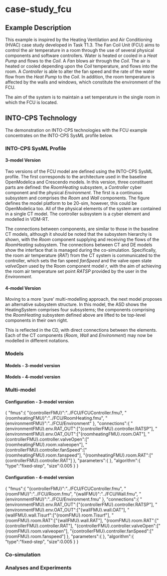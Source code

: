 # case-study_fcu

## Example Description

This example is inspired by the Heating Ventilation and Air Conditioning (HVAC) case study developed in Task T1.3. The Fan Coil Unit (FCU) aims to control the  air temperature in a room through the use of several physical components and software controllers. Water is heated or cooled in a *Heat Pump* and flows to the *Coil*. A *Fan* blows air through the *Coil*. The air is heated or cooled depending upon the *Coil* temperature, and flows into the room. A *Controller* is able to alter the fan speed and the rate of the water flow from the *Heat Pump* to the *Coil*.  In addition, the room temperature is affected by the walls and windows, which constitute the environment of the FCU.

The aim of the system is to maintain a set temperature in the single room in which the FCU is located.

## INTO-CPS Technology

The demonstration on INTO-CPS technologies with the FCU example concentrates on the INTO-CPS SysML profile below.

### INTO-CPS SysML Profile

#### 3-model Version

Two versions of the FCU model are defined using the INTO-CPS SysML profile. The first corresponds to the architecture used in the baseline OpenModelica and Crescendo models. In this version, three constituent parts are defined: the *RoomHeating* subsystem, a *Controller* cyber component and the physical *Environment*. The first is a continuous subsystem and comprises the *Room* and *Wall* components.  The figure defines the model platform to be 20-sim, however, this could be OpenModelica too. All of the physical elements of the system are contained in a single CT model. The controller subsystem is a cyber element and modelled in VDM-RT.

The connections between components, are similar to those in the baseline CT models, although it should be noted that the subsystem hierarchy is shown, with the *Room* component supplying and receiving the flows of the *RoomHeating* subsystem. The connections between CT and DE models show the interface that is managed during the co-simulation. Specifically, the room air temperature (*RAT*) from the CT system is communicated to the controller, which sets the fan speed *fanSpeed* and the valve open state *valveOpen* used by the Room component model *r*, with the aim of achieving the room air temperature set point *RATSP* provided by the user in the *Environment*. 

#### 4-model Version

Moving to a more 'pure' multi-modelling approach, the next model proposes an alternative subsystem structure. In this model, the ASD shows the HeatingSystem comprises four subsystems; the components comprising the *RoomHeating* subsystem defined above are lifted to be top-level components in their own right. 

This is reflected in the CD, with direct connections between the elements. Each of the CT components (*Room*, *Wall* and *Environment*) may now be modelled in different notations.


### Models

#### Models - 3-model version

#### Models - 4-model version



### Multi-model

#### Configuration - 3-model version

{
    "fmus":{
        "{controllerFMU}":"../FCU/FCUController.fmu?,
        "{roomheatingFMU}":"../FCU/RoomHeating.fmu",
        "{environmentFMU}":"../FCU/Environment"
    },
    "connections":{
        "{environmentFMU}.env.RAT_OUT":["{controllerFMU}.controller.RATSP"],
        "{environmentFMU}.env.OAT_OUT":["{roomheatingFMU}.room.OAT"],
        "{controllerFMU}.controller.valveOpen":["{roomheatingFMU}.room.valveopen"],
        "{controllerFMU}.controller.fanSpeed":["{roomheatingFMU}.room.fanspeed"],
        "{roomheatingFMU}.room.RAT":["{controllerFMU}.controller.RAT"]
    },
    "parameters":{
    },
    "algorithm":{
        "type":"fixed-step",
        "size":0.005
    }
}

#### Configuration - 4-model version

{
	"fmus":{
		"{controllerFMU}":"../FCU/FCUController.fmu",
		"{roomFMU}":"../FCU/Room.fmu",
		"{wallFMU}":"../FCU/Wall.fmu",
		"{environmentFMU}":"../FCU/Environment.fmu"
	},
	"connections":{
		"{environmentFMU}.env.RAT_OUT":["{controllerFMU}.controller.RATSP"],
		"{environmentFMU}.env.OAT_OUT":["{wallFMU}.wall.OAT"],
		"{wallFMU}.wall.Tisurf":["{roomFMU}.room.Tisurf"],
		"{roomFMU}.room.RAT":["{wallFMU}.wall.RAT"],
		"{roomFMU}.room.RAT":["{controllerFMU}.controller.RAT"],
		"{controllerFMU}.controller.valveOpen":["{roomFMU}.room.valveopen"],
		"{controllerFMU}.controller.fanSpeed":["{roomFMU}.room.fanspeed"]
	},
	"parameters":{
	},
	"algorithm":{
		"type":"fixed-step",
		"size":0.005
	}
}


### Co-simulation

### Analyses and Experiments
